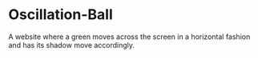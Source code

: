 # Oscillation-Ball
A website where a green moves across the screen in a horizontal fashion and has its shadow move accordingly.
